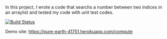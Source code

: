 In this project, I wrote a code that searchs a number between two indices in an arraylist and tested my code with unit test codes.

[![Build Status](https://travis-ci.org/emirturkmen/emir_turkmen_hw1.svg?branch=main)](https://travis-ci.org/emirturkmen/emir_turkmen_hw1)

Demo site: https://pure-earth-41751.herokuapp.com/compute
